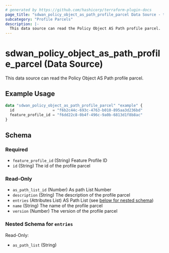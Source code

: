```yaml
---
# generated by https://github.com/hashicorp/terraform-plugin-docs
page_title: "sdwan_policy_object_as_path_profile_parcel Data Source - terraform-provider-sdwan"
subcategory: "Profile Parcels"
description: |-
  This data source can read the Policy Object AS Path profile parcel.
---
```


# sdwan_policy_object_as_path_profile_parcel (Data Source)

This data source can read the Policy Object AS Path profile parcel.

## Example Usage

```terraform
data "sdwan_policy_object_as_path_profile_parcel" "example" {
  id                 = "f6b2c44c-693c-4763-b010-895aa3d236bd"
  feature_profile_id = "f6dd22c8-0b4f-496c-9a0b-6813d1f8b8ac"
}
```

<!-- schema generated by tfplugindocs -->
## Schema

### Required

- `feature_profile_id` (String) Feature Profile ID
- `id` (String) The id of the profile parcel

### Read-Only

- `as_path_list_id` (Number) As path List Number
- `description` (String) The description of the profile parcel
- `entries` (Attributes List) AS Path List (see [below for nested schema](#nestedatt--entries))
- `name` (String) The name of the profile parcel
- `version` (Number) The version of the profile parcel

<a id="nestedatt--entries"></a>
### Nested Schema for `entries`

Read-Only:

- `as_path_list` (String)
